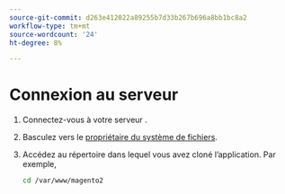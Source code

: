 ```yaml
---
source-git-commit: d263e412022a89255b7d33b267b696a8bb1bc8a2
workflow-type: tm+mt
source-wordcount: '24'
ht-degree: 8%

---
```

# Connexion au serveur

1. Connectez-vous à votre serveur .
1. Basculez vers le [propriétaire du système de fichiers](../installation/prerequisites/file-system/overview.md).
1. Accédez au répertoire dans lequel vous avez cloné l’application. Par exemple,

   ```bash
   cd /var/www/magento2
   ```
